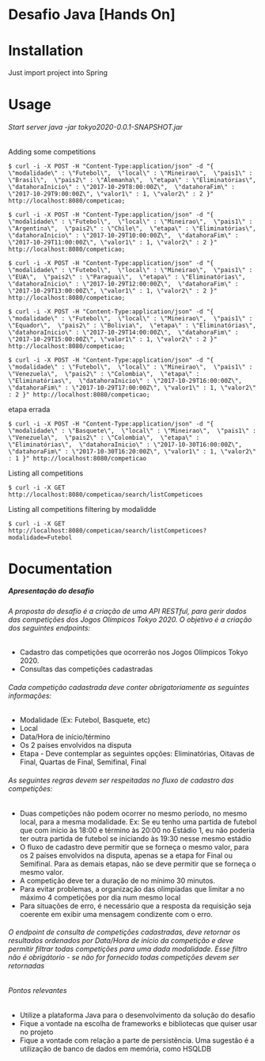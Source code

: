 # Desafio Java [Hands On]

# Installation

Just import project into Spring

# Usage

###### Start server java -jar tokyo2020-0.0.1-SNAPSHOT.jar

Adding some competitions

    $ curl -i -X POST -H "Content-Type:application/json" -d "{  \"modalidade\" : \"Futebol\",  \"local\" : \"Mineirao\",  \"pais1\" : \"Brasil\",  \"pais2\" : \"Alemanha\",  \"etapa\" : \"Eliminatórias\",  \"datahoraInicio\" : \"2017-10-29T8:00:00Z\",  \"datahoraFim\" : \"2017-10-29T9:00:00Z\", \"valor1\" : 1, \"valor2\" : 2 }" http://localhost:8080/competicao;

    $ curl -i -X POST -H "Content-Type:application/json" -d "{  \"modalidade\" : \"Futebol\",  \"local\" : \"Mineirao\",  \"pais1\" : \"Argentina\",  \"pais2\" : \"Chile\",  \"etapa\" : \"Eliminatórias\",  \"datahoraInicio\" : \"2017-10-29T10:00:00Z\",  \"datahoraFim\" : \"2017-10-29T11:00:00Z\", \"valor1\" : 1, \"valor2\" : 2 }" http://localhost:8080/competicao;

    $ curl -i -X POST -H "Content-Type:application/json" -d "{  \"modalidade\" : \"Futebol\",  \"local\" : \"Mineirao\",  \"pais1\" : \"EUA\",  \"pais2\" : \"Paraguai\",  \"etapa\" : \"Eliminatórias\",  \"datahoraInicio\" : \"2017-10-29T12:00:00Z\",  \"datahoraFim\" : \"2017-10-29T13:00:00Z\", \"valor1\" : 1, \"valor2\" : 2 }" http://localhost:8080/competicao;

    $ curl -i -X POST -H "Content-Type:application/json" -d "{  \"modalidade\" : \"Futebol\",  \"local\" : \"Mineirao\",  \"pais1\" : \"Equador\",  \"pais2\" : \"Bolivia\",  \"etapa\" : \"Eliminatórias\",  \"datahoraInicio\" : \"2017-10-29T14:00:00Z\",  \"datahoraFim\" : \"2017-10-29T15:00:00Z\", \"valor1\" : 1, \"valor2\" : 2 }" http://localhost:8080/competicao;

    $ curl -i -X POST -H "Content-Type:application/json" -d "{  \"modalidade\" : \"Futebol\",  \"local\" : \"Mineirao\",  \"pais1\" : \"Venezuela\",  \"pais2\" : \"Colombia\",  \"etapa\" : \"Eliminatórias\",  \"datahoraInicio\" : \"2017-10-29T16:00:00Z\",  \"datahoraFim\" : \"2017-10-29T17:00:00Z\", \"valor1\" : 1, \"valor2\" : 2 }" http://localhost:8080/competicao;

etapa errada

    $ curl -i -X POST -H "Content-Type:application/json" -d "{  \"modalidade\" : \"Basquete\",  \"local\" : \"Mineirao\",  \"pais1\" : \"Venezuela\",  \"pais2\" : \"Colombia\",  \"etapa\" : \"Eliminatórias\",  \"datahoraInicio\" : \"2017-10-30T16:00:00Z\",  \"datahoraFim\" : \"2017-10-30T16:20:00Z\", \"valor1\" : 1, \"valor2\" : 1 }" http://localhost:8080/competicao
    
Listing all competitions

    $ curl -i -X GET http://localhost:8080/competicao/search/listCompeticoes
    
Listing all competitions filtering by modalidde

    $ curl -i -X GET http://localhost:8080/competicao/search/listCompeticoes?modalidade=Futebol

# Documentation

##### Apresentação do desafio
###### A proposta do desafio é a criação de uma API RESTful, para gerir dados das competições dos Jogos Olímpicos Tokyo 2020. O objetivo é a criação dos seguintes endpoints:
* Cadastro das competições que ocorrerão nos Jogos Olímpicos Tokyo 2020.
* Consultas das competições cadastradas
###### Cada competição cadastrada deve conter obrigatoriamente as seguintes informações:
* Modalidade (Ex: Futebol, Basquete, etc)
* Local
* Data/Hora de início/término
* Os 2 países envolvidos na disputa
* Etapa - Deve contemplar as seguintes opções: Eliminatórias, Oitavas de Final, Quartas
de Final, Semifinal, Final
###### As seguintes regras devem ser respeitadas no fluxo de cadastro das competições:
* Duas competições não podem ocorrer no mesmo período, no mesmo local, para a
mesma modalidade. Ex: Se eu tenho uma partida de futebol que com início às 18:00 e término às 20:00 no Estádio 1, eu não poderia ter outra partida de futebol se iniciando às 19:30 nesse mesmo estádio
* O fluxo de cadastro deve permitir que se forneça o mesmo valor, para os 2 países envolvidos na disputa, apenas se a etapa for Final ou Semifinal. Para as demais etapas, não se deve permitir que se forneça o mesmo valor.
* A competição deve ter a duração de no mínimo 30 minutos.
* Para evitar problemas, a organização das olimpíadas que limitar a no máximo 4
competições por dia num mesmo local
* Para situações de erro, é necessário que a resposta da requisição seja coerente em
exibir uma mensagem condizente com o erro.
###### O endpoint de consulta de competições cadastradas, deve retornar os resultados ordenados por Data/Hora de início da competição e deve permitir filtrar todas competições para uma dada modalidade. Esse filtro não é obrigátorio - se não for fornecido todas competições devem ser retornadas
###### Pontos relevantes
* Utilize a plataforma Java para o desenvolvimento da solução do desafio
* Fique a vontade na escolha de frameworks e bibliotecas que quiser usar no projeto
* Fique a vontade com relação a parte de persistência. Uma sugestão é a utilização de
banco de dados em memória, como HSQLDB

